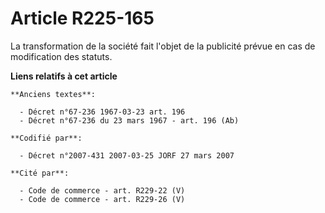 # Article R225-165

La transformation de la société fait l'objet de la publicité prévue en cas de modification des statuts.

**Liens relatifs à cet article**

	**Anciens textes**:

	  - Décret n°67-236 1967-03-23 art. 196
	  - Décret n°67-236 du 23 mars 1967 - art. 196 (Ab)

	**Codifié par**:

	  - Décret n°2007-431 2007-03-25 JORF 27 mars 2007

	**Cité par**:

	  - Code de commerce - art. R229-22 (V)
	  - Code de commerce - art. R229-26 (V)
